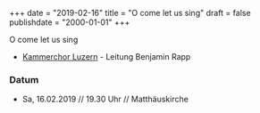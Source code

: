 ﻿+++
date = "2019-02-16"
title = "O come let us sing"
draft = false
publishdate = "2000-01-01"
+++

O come let us sing

* [Kammerchor Luzern](https://kammerchorluzern.ch/konzerte/) - Leitung Benjamin Rapp

### Datum

* Sa, 16.02.2019 // 19.30 Uhr // Matthäuskirche
